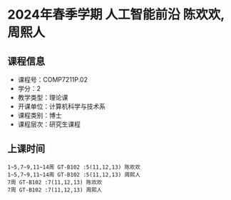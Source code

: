 # 2024年春季学期 人工智能前沿 陈欢欢, 周熙人






## 课程信息

- 课程号：COMP7211P.02
- 学分：2
- 教学类型：理论课
- 开课单位：计算机科学与技术系
- 课程类别：博士
- 课程层次：研究生课程

## 上课时间

```
1~5,7~9,11~14周 GT-B102 :5(11,12,13) 陈欢欢
1~5,7~9,11~14周 GT-B102 :5(11,12,13) 周熙人
7周 GT-B102 :7(11,12,13) 陈欢欢
7周 GT-B102 :7(11,12,13) 周熙人
```

